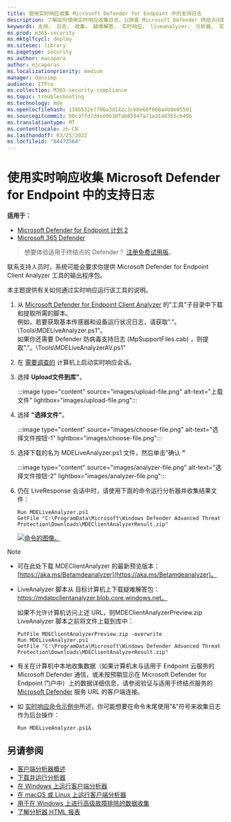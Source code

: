 ```yaml
---
title: 使用实时响应收集 Microsoft Defender for Endpoint 中的支持日志
description: 了解如何使用实时响应收集日志，以排查 Microsoft Defender 终结点问题
keywords: 支持， 日志， 收集， 疑难解答， 实时响应， liveanalyzer， 分析器， 实时， 响应
ms.prod: m365-security
ms.mktglfcycl: deploy
ms.sitesec: library
ms.pagetype: security
ms.author: macapara
author: mjcaparas
ms.localizationpriority: medium
manager: dansimp
audience: ITPro
ms.collection: M365-security-compliance
ms.topic: troubleshooting
ms.technology: mde
ms.openlocfilehash: 138b532e7786a3d142c3cbbe68f668a4b0e05591
ms.sourcegitcommit: b0c3ffd7ddee9b30fab85047a71a31483b5c649b
ms.translationtype: MT
ms.contentlocale: zh-CN
ms.lasthandoff: 03/25/2022
ms.locfileid: "64472564"
---
```

# <a name="collect-support-logs-in-microsoft-defender-for-endpoint-using-live-response"></a>使用实时响应收集 Microsoft Defender for Endpoint 中的支持日志


**适用于：**
- [Microsoft Defender for Endpoint 计划 2](https://go.microsoft.com/fwlink/?linkid=2154037)
- [Microsoft 365 Defender](https://go.microsoft.com/fwlink/?linkid=2118804)

> 想要体验适用于终结点的 Defender？ [注册免费试用版](https://signup.microsoft.com/create-account/signup?products=7f379fee-c4f9-4278-b0a1-e4c8c2fcdf7e&ru=https://aka.ms/MDEp2OpenTrial?ocid=docs-wdatp-pullalerts-abovefoldlink)。


联系支持人员时，系统可能会要求你提供 Microsoft Defender for Endpoint Client Analyzer 工具的输出程序包。

本主题提供有关如何通过实时响应运行该工具的说明。

1. 从 [Microsoft Defender for Endpoint Client Analyzer](https://aka.ms/BetaMDEAnalyzer) 的"工具"子目录中下载和提取所需的脚本。 <br>
例如，若要获取基本传感器和设备运行状况日志，请获取"."。\Tools\MDELiveAnalyzer.ps1"。<br>
如果你还需要 Defender 防病毒支持日志 (MpSupportFiles.cab) ，则提取"."。\Tools\MDELiveAnalyzerAV.ps1" 

2. 在 [需要调查的](live-response.md#initiate-a-live-response-session-on-a-device) 计算机上启动实时响应会话。

3. 选择 **Upload文件到库"**。

   :::image type="content" source="images/upload-file.png" alt-text="上载文件" lightbox="images/upload-file.png":::

4. 选择 **"选择文件"**。

   :::image type="content" source="images/choose-file.png" alt-text="选择文件按钮-1" lightbox="images/choose-file.png":::

5. 选择下载的名为 MDELiveAnalyzer.ps1 文件，然后单击"确认 **"**

   :::image type="content" source="images/analyzer-file.png" alt-text="选择文件按钮-2" lightbox="images/analyzer-file.png":::

6. 仍在 LiveResponse 会话中时，请使用下面的命令运行分析器并收集结果文件：

    ```console
    Run MDELiveAnalyzer.ps1
    GetFile "C:\ProgramData\Microsoft\Windows Defender Advanced Threat Protection\Downloads\MDEClientAnalyzerResult.zip"
    ```

    [![命令的图像。](images/analyzer-commands.png)](images/analyzer-commands.png#lightbox)

> [!NOTE]
>
> - 可在此处下载 MDEClientAnalyzer 的最新预览版本： [https://aka.ms/Betamdeanalyzer](https://aka.ms/Betamdeanalyzer)。
>
> - LiveAnalyzer 脚本从 目标计算机上下载疑难解答包： https://mdatpclientanalyzer.blob.core.windows.net。
>
>   如果不允许计算机访问上述 URL，则MDEClientAnalyzerPreview.zip LiveAnalyzer 脚本之前将文件上载到库中：
>
>   ```console
>   PutFile MDEClientAnalyzerPreview.zip -overwrite
>   Run MDELiveAnalyzer.ps1
>   GetFile "C:\ProgramData\Microsoft\Windows Defender Advanced Threat Protection\Downloads\MDEClientAnalyzerResult.zip"
>   ```
>
> - 有关在计算机中本地收集数据（如果计算机未与适用于 Endpoint 云服务的 Microsoft Defender 通信，或未按预期显示在 Microsoft Defender for Endpoint 门户中）上的数据详细信息，请参阅验证与适用于终结点服务的 [Microsoft Defender](configure-proxy-internet.md#verify-client-connectivity-to-microsoft-defender-for-endpoint-service-urls) 服务 URL 的客户端连接。
> 
> - 如 [实时响应命令示例中](live-response-command-examples.md)所述，你可能想要在命令末尾使用"&"符号来收集日志作为后台操作：
>   ```console
>   Run MDELiveAnalyzer.ps1&
>   ```


## <a name="see-also"></a>另请参阅
- [客户端分析器概述](overview-client-analyzer.md)
- [下载并运行分析器](download-client-analyzer.md)
- [在 Windows 上运行客户端分析器](run-analyzer-windows.md)
- [在 macOS 或 Linux 上运行客户端分析器](run-analyzer-macos-linux.md)
- [用于在 Windows 上进行高级故障排除的数据收集](data-collection-analyzer.md)
- [了解分析器 HTML 报表](analyzer-report.md)
